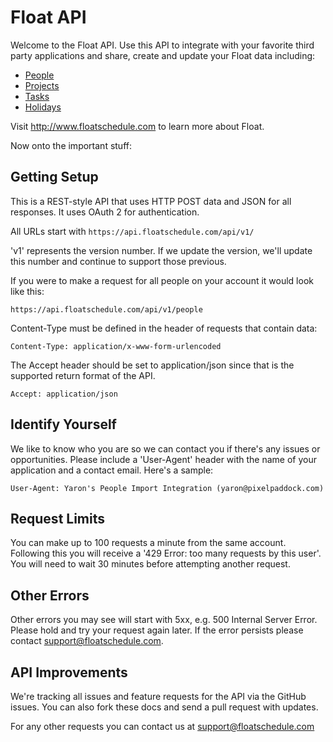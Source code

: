 Float API
=========

Welcome to the Float API. Use this API to integrate with your favorite third party applications and share, create and update your Float data including: 

* [People](https://github.com/floatschedule/api/blob/master/Sections/people.md)
* [Projects](https://github.com/floatschedule/api/blob/master/Sections/projects.md)
* [Tasks](https://github.com/floatschedule/api/blob/master/Sections/tasks.md)
* [Holidays](https://github.com/floatschedule/api/blob/master/Sections/holidays.md)

Visit http://www.floatschedule.com to learn more about Float.

Now onto the important stuff:

Getting Setup
-------------

This is a REST-style API that uses HTTP POST data and JSON for all responses. It uses OAuth 2 for authentication.

All URLs start with `https://api.floatschedule.com/api/v1/`

'v1' represents the version number. If we update the version, we'll update this number and continue to support those previous. 

If you were to make a request for all people on your account it would look like this:

`https://api.floatschedule.com/api/v1/people`

Content-Type must be defined in the header of requests that contain data:

`Content-Type: application/x-www-form-urlencoded`

The Accept header should be set to application/json since that is the supported return format of the API.

`Accept: application/json`

Identify Yourself
-----------------

We like to know who you are so we can contact you if there's any issues or opportunities. Please include a 'User-Agent' header with the name of your application and a contact email. Here's a sample:

`User-Agent: Yaron's People Import Integration (yaron@pixelpaddock.com)`
    

Request Limits
--------------

You can make up to 100 requests a minute from the same account. Following this you will receive a '429 Error: too many requests by this user'. You will need to wait 30 minutes before attempting another request.


Other Errors
------------

Other errors you may see will start with 5xx, e.g. 500 Internal Server Error. Please hold and try your request again later. If the error persists please contact support@floatschedule.com.


API Improvements
----------------

We're tracking all issues and feature requests for the API via the GitHub issues. You can also fork these docs and send a pull request with updates.

For any other requests you can contact us at support@floatschedule.com

